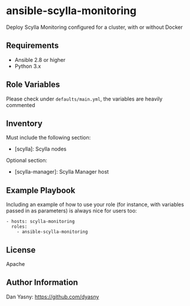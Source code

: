 ansible-scylla-monitoring
=========

Deploy Scylla Monitoring configured for a cluster, with or without Docker

Requirements
------------

- Ansible 2.8 or higher
- Python 3.x

Role Variables
--------------

Please check under `defaults/main.yml`, the variables are heavily commented

Inventory
---------
Must include the following section:
* [scylla]: Scylla nodes

Optional section:
* [scylla-manager]: Scylla Manager host


Example Playbook
----------------

Including an example of how to use your role (for instance, with variables passed in as parameters) is always nice for users too:

    - hosts: scylla-monitoring
      roles:
        - ansible-scylla-monitoring


License
-------

Apache

Author Information
------------------

Dan Yasny: https://github.com/dyasny
